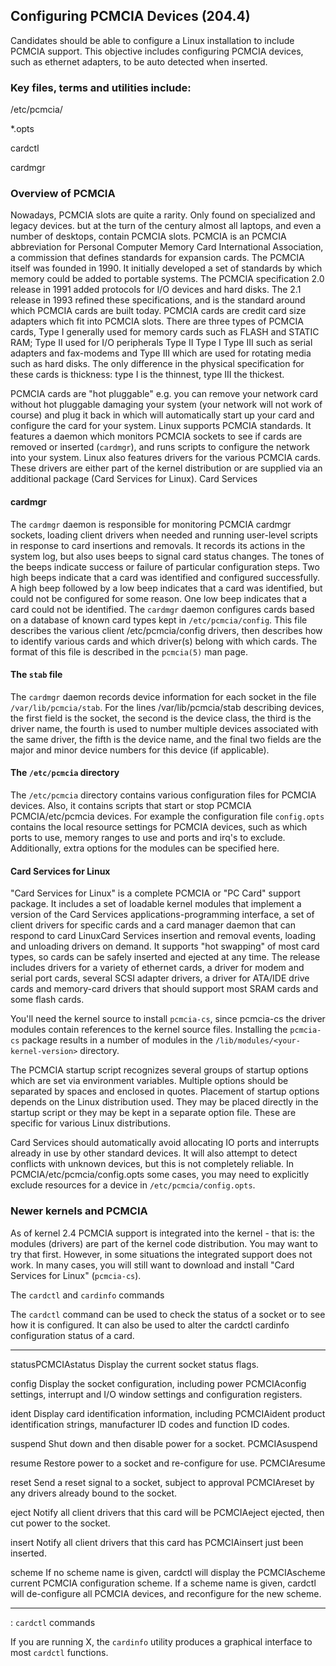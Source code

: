 ##  Configuring PCMCIA Devices (204.4)

Candidates should be able to configure a Linux installation to include
PCMCIA support. This objective includes configuring PCMCIA devices, such
as ethernet adapters, to be auto detected when inserted.

###   Key files, terms and utilities include:

/etc/pcmcia/

\*.opts

cardctl

cardmgr

###   Overview of PCMCIA

Nowadays, PCMCIA slots are quite a rarity. Only found on specialized and legacy devices. 
but at the turn of the century almost all laptops, and even a number of desktops, contain
PCMCIA slots. PCMCIA is an PCMCIA abbreviation for
Personal Computer Memory Card International Association, a commission
that defines standards for expansion cards. The PCMCIA itself was
founded in 1990. It initially developed a set of standards by which
memory could be added to portable systems. The PCMCIA specification 2.0
release in 1991 added protocols for I/O devices and hard disks. The 2.1
release in 1993 refined these specifications, and is the standard around
which PCMCIA cards are built today. PCMCIA cards are credit card size
adapters which fit into PCMCIA slots. There are three types of PCMCIA
cards, Type I generally used for memory cards such as FLASH and STATIC
RAM; Type II used for I/O peripherals Type II Type I Type III such as
serial adapters and fax-modems and Type III which are used for rotating
media such as hard disks. The only difference in the physical
specification for these cards is thickness: type I is the thinnest, type III the thickest.

PCMCIA cards are "hot pluggable" e.g. you can remove your network card
without hot pluggable damaging your system (your network will not work
of course) and plug it back in which will automatically start up your
card and configure the card for your system. Linux supports PCMCIA
standards. It features a daemon which monitors PCMCIA sockets to see if
cards are removed or inserted (`cardmgr`), and runs scripts to configure
the network into your system. Linux also features drivers for the
various PCMCIA cards. These drivers are either part of the kernel
distribution or are supplied via an additional package (Card Services
for Linux). Card Services

####  cardmgr

The `cardmgr` daemon is responsible for monitoring PCMCIA cardmgr
sockets, loading client drivers when needed and running user-level
scripts in response to card insertions and removals. It records its
actions in the system log, but also uses beeps to signal card status
changes. The tones of the beeps indicate success or failure of
particular configuration steps. Two high beeps indicate that a card was
identified and configured successfully. A high beep followed by a low
beep indicates that a card was identified, but could not be configured
for some reason. One low beep indicates that a card could not be
identified. The `cardmgr` daemon configures cards based on a database of
known card types kept in `/etc/pcmcia/config`. This file describes the
various client /etc/pcmcia/config drivers, then describes how to
identify various cards and which driver(s) belong with which cards. The
format of this file is described in the `pcmcia(5)` man page.

####  The `stab` file

The `cardmgr` daemon records device information for each socket in the
file `/var/lib/pcmcia/stab`. For the lines /var/lib/pcmcia/stab
describing devices, the first field is the socket, the second is the
device class, the third is the driver name, the fourth is used to number
multiple devices associated with the same driver, the fifth is the
device name, and the final two fields are the major and minor device
numbers for this device (if applicable).

####  The `/etc/pcmcia` directory

The `/etc/pcmcia` directory contains various configuration files for
PCMCIA devices. Also, it contains scripts that start or stop PCMCIA
PCMCIA/etc/pcmcia devices. For example the configuration file
`config.opts` contains the local resource settings for PCMCIA devices,
such as which ports to use, memory ranges to use and ports and irq's to
exclude. Additionally, extra options for the modules can be specified
here.

####  Card Services for Linux

"Card Services for Linux" is a complete PCMCIA or "PC Card" support
package. It includes a set of loadable kernel modules that implement a
version of the Card Services applications-programming interface, a set
of client drivers for specific cards and a card manager daemon that can
respond to card LinuxCard Services insertion and removal events, loading
and unloading drivers on demand. It supports "hot swapping" of most card
types, so cards can be safely inserted and ejected at any time. The
release includes drivers for a variety of ethernet cards, a driver for
modem and serial port cards, several SCSI adapter drivers, a driver for
ATA/IDE drive cards and memory-card drivers that should support most
SRAM cards and some flash cards.

You'll need the kernel source to install `pcmcia-cs`, since pcmcia-cs
the driver modules contain references to the kernel source files.
Installing the `pcmcia-cs` package results in a number of modules in the
`/lib/modules/<your-kernel-version>` directory.

The PCMCIA startup script recognizes several groups of startup options
which are set via environment variables. Multiple options should be
separated by spaces and enclosed in quotes. Placement of startup options
depends on the Linux distribution used. They may be placed directly in
the startup script or they may be kept in a separate option file. These
are specific for various Linux distributions.

Card Services should automatically avoid allocating IO ports and
interrupts already in use by other standard devices. It will also
attempt to detect conflicts with unknown devices, but this is not
completely reliable. In PCMCIA/etc/pcmcia/config.opts some cases, you
may need to explicitly exclude resources for a device in
`/etc/pcmcia/config.opts`.

###   Newer kernels and PCMCIA

As of kernel 2.4 PCMCIA support is integrated into the kernel - that is:
the modules (drivers) are part of the kernel code distribution. You may
want to try that first. However, in some situations the integrated
support does not work. In many cases, you will still want to download
and install "Card Services for Linux" (`pcmcia-cs`).

The `cardctl` and `cardinfo` commands

The `cardctl` command can be used to check the status of a socket or to
see how it is configured. It can also be used to alter the cardctl
cardinfo configuration status of a card.

  -------------------- --------------------------------------------------------
  statusPCMCIAstatus   Display the current socket status flags.

  config               Display the socket configuration, including power
                       PCMCIAconfig settings, interrupt and I/O window settings
                       and configuration registers.

  ident                Display card identification information, including
                       PCMCIAident product identification strings, manufacturer
                       ID codes and function ID codes.

  suspend              Shut down and then disable power for a socket.
                       PCMCIAsuspend

  resume               Restore power to a socket and re-configure for use.
                       PCMCIAresume

  reset                Send a reset signal to a socket, subject to approval
                       PCMCIAreset by any drivers already bound to the socket.

  eject                Notify all client drivers that this card will be
                       PCMCIAeject ejected, then cut power to the socket.

  insert               Notify all client drivers that this card has
                       PCMCIAinsert just been inserted.

  scheme               If no scheme name is given, cardctl will display the
                       PCMCIAscheme current PCMCIA configuration scheme. If a
                       scheme name is given, cardctl will de-configure all
                       PCMCIA devices, and reconfigure for the new scheme.
  -------------------- --------------------------------------------------------

  : `cardctl` commands

If you are running X, the `cardinfo` utility produces a graphical
interface to most `cardctl` functions.


